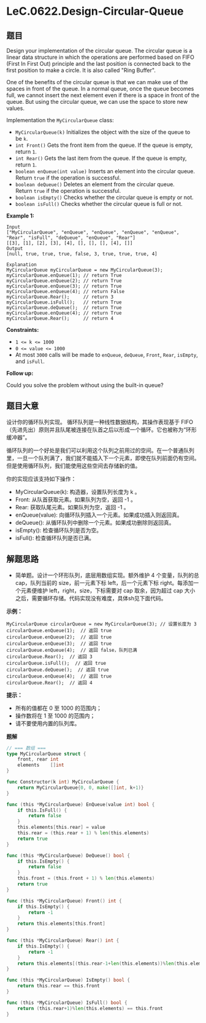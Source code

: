 # LeC.0622.Design-Circular-Queue

## 题目

Design your implementation of the circular queue. The circular queue is a linear data structure in which the operations are performed based on FIFO (First In First Out) principle and the last position is connected back to the first position to make a circle. It is also called "Ring Buffer".

One of the benefits of the circular queue is that we can make use of the spaces in front of the queue. In a normal queue, once the queue becomes full, we cannot insert the next element even if there is a space in front of the queue. But using the circular queue, we can use the space to store new values.

Implementation the `MyCircularQueue` class:

- `MyCircularQueue(k)` Initializes the object with the size of the queue to be `k`.
- `int Front()` Gets the front item from the queue. If the queue is empty, return `1`.
- `int Rear()` Gets the last item from the queue. If the queue is empty, return `1`.
- `boolean enQueue(int value)` Inserts an element into the circular queue. Return `true` if the operation is successful.
- `boolean deQueue()` Deletes an element from the circular queue. Return `true` if the operation is successful.
- `boolean isEmpty()` Checks whether the circular queue is empty or not.
- `boolean isFull()` Checks whether the circular queue is full or not.

**Example 1:**

```
Input
["MyCircularQueue", "enQueue", "enQueue", "enQueue", "enQueue", "Rear", "isFull", "deQueue", "enQueue", "Rear"]
[[3], [1], [2], [3], [4], [], [], [], [4], []]
Output
[null, true, true, true, false, 3, true, true, true, 4]

Explanation
MyCircularQueue myCircularQueue = new MyCircularQueue(3);
myCircularQueue.enQueue(1); // return True
myCircularQueue.enQueue(2); // return True
myCircularQueue.enQueue(3); // return True
myCircularQueue.enQueue(4); // return False
myCircularQueue.Rear();     // return 3
myCircularQueue.isFull();   // return True
myCircularQueue.deQueue();  // return True
myCircularQueue.enQueue(4); // return True
myCircularQueue.Rear();     // return 4
```

**Constraints:**

- `1 <= k <= 1000`
- `0 <= value <= 1000`
- At most `3000` calls will be made to `enQueue`, `deQueue`, `Front`, `Rear`, `isEmpty`, and `isFull`.

**Follow up:**

Could you solve the problem without using the built-in queue?

## 题目大意

设计你的循环队列实现。 循环队列是一种线性数据结构，其操作表现基于 FIFO（先进先出）原则并且队尾被连接在队首之后以形成一个循环。它也被称为“环形缓冲器”。

循环队列的一个好处是我们可以利用这个队列之前用过的空间。在一个普通队列里，一旦一个队列满了，我们就不能插入下一个元素，即使在队列前面仍有空间。但是使用循环队列，我们能使用这些空间去存储新的值。

你的实现应该支持如下操作：

- MyCircularQueue(k): 构造器，设置队列长度为 k 。
- Front: 从队首获取元素。如果队列为空，返回 -1 。
- Rear: 获取队尾元素。如果队列为空，返回 -1 。
- enQueue(value): 向循环队列插入一个元素。如果成功插入则返回真。
- deQueue(): 从循环队列中删除一个元素。如果成功删除则返回真。
- isEmpty(): 检查循环队列是否为空。
- isFull(): 检查循环队列是否已满。

## 解题思路

- 简单题。设计一个环形队列，底层用数组实现。额外维护 4 个变量，队列的总 cap，队列当前的 size，前一元素下标 left，后一个元素下标 right。每添加一个元素便维护 left，right，size，下标需要对 cap 取余，因为超过 cap 大小之后，需要循环存储。代码实现没有难度，具体sh见下面代码。

**示例：**

```
MyCircularQueue circularQueue = new MyCircularQueue(3); // 设置长度为 3
circularQueue.enQueue(1);  // 返回 true
circularQueue.enQueue(2);  // 返回 true
circularQueue.enQueue(3);  // 返回 true
circularQueue.enQueue(4);  // 返回 false，队列已满
circularQueue.Rear();  // 返回 3
circularQueue.isFull();  // 返回 true
circularQueue.deQueue();  // 返回 true
circularQueue.enQueue(4);  // 返回 true
circularQueue.Rear();  // 返回 4
```

**提示：**

- 所有的值都在 0 至 1000 的范围内；
- 操作数将在 1 至 1000 的范围内；
- 请不要使用内置的队列库。

**题解**

```go
// === 数组 === 
type MyCircularQueue struct {
    front, rear int
    elements    []int
}

func Constructor(k int) MyCircularQueue {
    return MyCircularQueue{0, 0, make([]int, k+1)}
}

func (this *MyCircularQueue) EnQueue(value int) bool {
    if this.IsFull() {
        return false
    }
    this.elements[this.rear] = value
    this.rear = (this.rear + 1) % len(this.elements)
    return true
}

func (this *MyCircularQueue) DeQueue() bool {
    if this.IsEmpty() {
        return false
    }
    this.front = (this.front + 1) % len(this.elements)
    return true
}

func (this *MyCircularQueue) Front() int {
    if this.IsEmpty() {
        return -1
    }
    return this.elements[this.front]
}

func (this *MyCircularQueue) Rear() int {
    if this.IsEmpty() {
        return -1
    }
    return this.elements[(this.rear-1+len(this.elements))%len(this.elements)]
}

func (this *MyCircularQueue) IsEmpty() bool {
    return this.rear == this.front
}

func (this *MyCircularQueue) IsFull() bool {
    return (this.rear+1)%len(this.elements) == this.front
}
```
